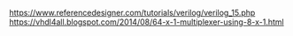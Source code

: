 https://www.referencedesigner.com/tutorials/verilog/verilog_15.php
https://vhdl4all.blogspot.com/2014/08/64-x-1-multiplexer-using-8-x-1.html
